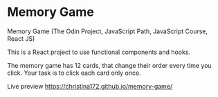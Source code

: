 # Memory Game
Memory Game (The Odin Project, JavaScript Path, JavaScript Course, React JS)

This is a React project to use functional components and hooks.

The memory game has 12 cards, that change their order every time you click. Your task is to click each card only once.

Live preview https://christina172.github.io/memory-game/